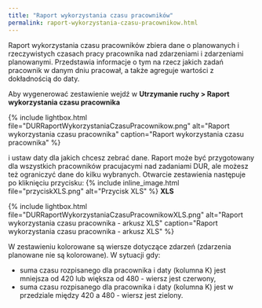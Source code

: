 ```yaml
---
title: "Raport wykorzystania czasu pracowników"
permalink: raport-wykorzystania-czasu-pracownikow.html
---
```


Raport wykorzystania czasu pracowników zbiera dane o planowanych i rzeczywistych czasach pracy pracownika nad zdarzeniami i zdarzeniami planowanymi. Przedstawia informacje o tym na rzecz jakich zadań pracownik w danym dniu pracował, a także agreguje wartości z dokładnością do daty.

Aby wygenerować zestawienie wejdź w **Utrzymanie ruchy > Raport wykorzystania czasu pracownika** 

{% include lightbox.html file="DURRaportWykorzystaniaCzasuPracownikow.png" alt="Raport wykorzystania czasu pracownika" caption="Raport wykorzystania czasu pracownika" %}

i ustaw daty dla jakich chcesz zebrać dane. Raport może być przygotowany dla wszystkich pracowników pracujacymi nad zadaniami DUR, ale możesz też ograniczyć dane do kilku wybranych. Otwarcie zestawienia następuje po kliknięciu przycisku: {% include inline_image.html file="przyciskXLS.png" alt="Przycisk XLS" %} **XLS**

{% include lightbox.html file="DURRaportWykorzystaniaCzasuPracownikowXLS.png" alt="Raport wykorzystania czasu pracownika - arkusz XLS" caption="Raport wykorzystania czasu pracownika - arkusz XLS" %}

W zestawieniu kolorowane są wiersze dotyczące zdarzeń (zdarzenia planowane nie są kolorowane). W sytuacji gdy:
- suma czasu rozpisanego dla pracownika i daty (kolumna K) jest mniejsza od 420 lub większa od 480 - wiersz jest czerwony,
- suma czasu rozpisanego dla pracownika i daty (kolumna K) jest w przedziale między 420 a 480 - wiersz jest zielony.
